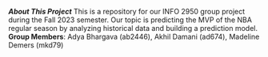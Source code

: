 ***About This Project***
This is a repository for our INFO 2950 group project during the Fall 2023 semester. Our topic is predicting the MVP of the NBA regular season by analyzing historical data and building a prediction model.
__Group Members__: Adya Bhargava (ab2446), Akhil Damani (ad674), Madeline Demers (mkd79)

